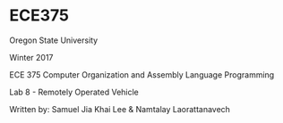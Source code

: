 # ECE375

Oregon State University


Winter 2017


ECE 375 Computer Organization and Assembly Language Programming


Lab 8 - Remotely Operated Vehicle


Written by: Samuel Jia Khai Lee & Namtalay Laorattanavech
